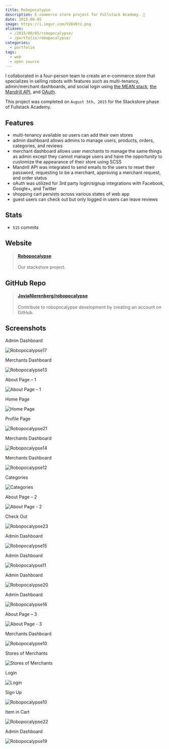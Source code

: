 ```yaml
---
title: Robopocalypse
description: E-commerce store project for Fullstack Academy. 🤖
date: 2015-08-05
image: https://i.imgur.com/V26V6tz.png
aliases:
  - /2015/08/05/robopocalypse/
  - /portfolio/robopocalypse/
categories:
  - portfolio
tags:
  - web
  - open source
---
```


I collaborated in a four-person team to create an e-commerce store that specializes in selling robots with features such as multi-tenancy, admin/merchant dashboards, and social login using [the MEAN stack](https://mean.io "MEAN stack"), [the Mandrill API](https://mandrillapp.com/api/docs/ "Mandrill API"), and [OAuth](https://oauth.net/ "OAuth").

This project was completed on `August 5th, 2015` for the Stackstore phase of Fullstack Academy.

## Features

- multi-tenancy available so users can add their own stores
- admin dashboard allows admins to manage users, products, orders, categories, and reviews
- merchant dashboard allows user merchants to manage the same things as admin except they cannot manage users and have the opportunity to customize the appearance of their store using SCSS
- Mandrill API was integrated to send emails to the users to reset their password, requesting to be a merchant, approving a merchant request, and order status
- oAuth was utilized for 3rd party login/signup integrations with Facebook, Google+, and Twitter
- shopping cart persists across various states of web app
- guest users can check out but only logged in users can leave reviews

## Stats

- `515` commits

## Website

<blockquote class="embedly-card" data-card-controls="0"><h4><a href="https://robopocalypse.herokuapp.com/">Robopocalypse</a></h4><p>Our stackstore project.</p></blockquote>
<script async src="//cdn.embedly.com/widgets/platform.js" charset="UTF-8"></script>

## GitHub Repo

<blockquote class="embedly-card" data-card-controls="0"><h4><a href="https://github.com/JoviaNierenberg/robopocalypse">JoviaNierenberg/robopocalypse</a></h4><p>Contribute to robopocalypse development by creating an account on GitHub.</p></blockquote>
<script async src="//cdn.embedly.com/widgets/platform.js" charset="UTF-8"></script>

## Screenshots

Admin Dashboard

![Robopocalypse17](https://lh3.googleusercontent.com/mk7bS03t494j7RLkUADanAxGGTCfyZXdsCZO3w_w2543vgZLKbGPKgUcVuI4bIkkbrxgrPX2kkMkfnyKs-8HtdQ9U7XOlnhtl7brzBbLRc1ulbDayTOjjphGD_EgJD9Hf25OBxiXfACHH81eoI_XzK3bDse-1kZsj_whugHon8LpBXx6AN1q8OkSw76WylImU5w82GBCYOdayzIResnrLdDsCFE1GLgrwduBzZPTZmtUAS-v7FewSf4hxUlCc6gEU6URPPiFDwDjb9ZxDIuyrUVFpPo3EPYNwX013ZW8PGh1VaewldvZNom20CYf68xlIuMIe84XIYJGsKmHXA0CHl6K3ch_ne7R7_YfxA5TSQ5yIhqJDcDjP8hsHoHQjeOE97364GN9C-zBJaJjfQIaRjQRZW6a0nY5bUWP3NZBgvk9LFiS3ju8Y5oSm47ia3BqJcbZTUovk5Pj9yPGMOGjayJOLFJ7MqG2KxdQwVQhvhFp6OAYfinXMcb8pzCGIWXg6scpO-kt1-6OXLRqQfOIJGD4CmY9sVx5KJA8pbRnT4lcG4Au7hpG_rUbgGY22bhqAoy9oSZZB2xJrblNHjDLeQDSreXK1zGNlWYV6NMt90_8KxjsX48UY-_7lRNQWavR=w425-h220-no)

Merchants Dashboard

![Robopocalypse13](https://lh3.googleusercontent.com/oP98c4Rw_u-PfcGMjpA2hiqAHj__dRLRpOGtHylAbIz3DaA1BnhUa3JAG_V7eTlAAGjm_e-dm1QqWoK3wK4NjZmexQvIfulOl1RkPQ_E8tsttusFA4RltzprqSBsm-XibTIHc6Sr5LjVxBoLOA99DxBqi1LP4uP2-kPV9zy8H7Y_Szpcr-Uqj5YRODnQT-p5id6NxjyESs9EGyAtBR9gF2JQpGWYe9_7kM-HNfq3dxbX8bFwp8-7P-xW31npMFSeAS_S50ss8de9K6VBMTMWusPiy_lkoGzytNGW3E-kao_6vsvwEW1kBfcXaUL6b14SkaKIs_tUwcnLGHJQxsMW2tymkCammd0w4jE45rCjwvJtl9Cxli2TVy7wk0CaII_DKQWEvf1Ep4q_w8N4L2wmudhqiJ6nuDXejh9rqdqMwWVvxf3G2m_bqPbKX49uNGvBSxwjzJEK4LW8bzoIbx4HJIGiLA1eHN01Uz8XiS4b0xTMIszHhubAN_yVKYDzzuwO_nvHxoLlm9dUC1XwkQi3g7ECqj12kCpOlb5nG-6eM3yFwns1hZOP9qJYuvAQ78vFe0enNU9DMNh6Uwb2FffcAqC7aJC-kwW-owENRCXL6ZSOF8Nm8VL25WUONKyp-Kx0=w273-h220-no)

About Page – 1

![About Page - 1](https://lh3.googleusercontent.com/RuiAdLNBdNQc0Wl5rBac54tQTbe11Z0z6dTcOaZc71ztQBM3LrQld0TSDARQ3BADSu_eQvVp7ewRc__GL-b2XjZ2tOBbmvSQrWA3CUhF3QmeDRQeIb8sp9c_M7-vN96ZZfcQEbFjEI3PY83Kls1wroXEwnyX9DFpn5LeS29n66h3E5I2BST6UmoKjUPB66MTC59kAJFioZjz5sICbkHhmPBlawatwCFe5Lz7IKKlqpXwtJHb4YLT5srJjOBk5mMcDRTxlPCYWLifE2rTP3OlMVHIAjkQKciGe-J7R44MPG5XHKiqAhqyF-Y48wjv7qmnaDbzrMI9C79IfSu-TzSE7vOb6WToLjUh2hfDMaTfUpQCxPAyLcnOlCROYdcy0U9ADEEmGIQMFVcUuz6OM7ZO5wo-ZhV9RKQG63kOMlyRWz-_WXYirLslNemVDCwHECnX3Os0ZS2z--44gKITbSOtL9qCdJi61KPlZYc-mnY89aCKYphJ-5grXftM0zcW_7MB01HKkvME76lnmMiz-vsNx7yuiZ049BpykqgDKlU4BQb7E_E-E5y5fYV2UobWtd1CGlKg02KjWctc92A9q-nOCdc4mKU09FZDa9TU1Bx7iJMu8TuXNKleYdQ9Ew7w-vPs=w397-h220-no)

Home Page

![Home Page](https://lh3.googleusercontent.com/krLL_YfxFdOx6mhJZMahucFn6IPTDgsMRGLEv8GK7nTqS6wN3PQVqYNPB7j3P_ZXg4IDHpxI0PJvHlo17klQvrHMDuJDLz-y8mtWOZmPA92vkgQzZnbyBI-yjw072BfIR5fFM9BT6VxFJTmk6r3QbRnkzxw8JibnwUUOk_ho2V77KRsyZSLAn2bxC8bNSHb84ZR_iUQEJq9fiyHqUj2cj7oKF6WDUAziqeOi-xSePBQWwbgbWMOMzFEDau4Obgxb5-obOatNv1yyo4m50K32UxEU16xN6KxgNFiHjArc2Eg_0Fu42m3eAVzjqRTTZ2RsxvpZ7F_6_zLSTeMi6z_K6Ply2wbwbifLNHI2sa0drMDfVuWxr0fzZ-dvmAfcFlQ0mV4VcEa07QZhO5YNbH-48bkNifNEGpGA6jhKNx-1--85qq21rmQib5V2-2Q6by4HJTLVOZRJtrJzItVw7_h6y_KW6lBz1SQ8gYWTMJIsoZPHmWSTbaCi5QtyPkjKAUkeYIduPd-zVPlRPCi_NnTvXOTkzuSaG3qeknNifD2l7ucxA-IeraiN7HN_1fiJxoRpLizxvSeHEUAlescfxU3Srk2CikZtnqukD7wyYzzSjpjYgRRf390HXDL5pVIWsHPp=w1424-h819-no)

Profile Page

![Robopocalypse21](https://lh3.googleusercontent.com/8cOXL0EZzYw0wJyC_4iikIexBAvISjTVF8PoL9xZvr5kI1DxuEKHlvG5GU_azVON_svRbhGU2cYYuQB4brLL9xOvm4w2QIG-MgZ-SIeB-wf-Nxq7xjMuZ2Yi1BL-ROxfgm6Gu7fyDNV1W74Gdk4xhio3tsfb-rtAKz4rzY1SJRklel7q4UEr7EkxmCbWmik0UH88BRJ1zT3_VVf33Ig5WSBPH07FcVVrY9kGbDeyAe9C8tgjXpRMnrvQ2VbwejML_ocMV9VBmX4Ipwb50yP3Qxpdcy6JVqj9NMkaN3q-JBZIyxyilksO3dcCymU-YrBnVoyNJCVZ58O4krKe0CUDAFcPf_aYikbjFsfJOEYGX8gQXQHTgo6UAAFlFZ-fIYJm7yIodB7FDcAv56fBu7JWzgUR2_eHjBtohyG6JSY0wBkcBmgmZHwyc_x_8qSVdV603k9r5eLTHZ1veOlr2T-dt4mRl9Upv6vcY2hF9b0cFxzmHqM0DgFCTtBl7zM_9VQLE_P1pP_xD17eBNSq6NClqtHXWBeNu08uqVRL0ih94eLW5IAZZ0z6qr_jigKPlbGv7oBbcp6U2U4-J7OydmAWXyVXyLP7Myiv0rN4UQXRfh3bIq_R8UKtiQS-9gUJ6SJd=w167-h225-no)

Merchants Dashboard

![Robopocalypse14](https://lh3.googleusercontent.com/cHlCZY6MjSIAFNhvgmFCikOhco3FpfQdaxAC3LmZCSEF990K5VhlvxYTviPAIOrw48h4CW5acj00SI6ctQUIJwR6kQNB4L_J0VlEP_Bl8jmlIz88zyNl_A1oFcTiun--Oa_ubMsoOUsq1BApPpv4Sd3tQlCpMM7SukfJk0PHIe_6ja2CU0CyQbwfUhgHf2CmeQNIsq2KAOEEoJJpxQl0wDUURUkJWh4HxVjPi1CcRRmrqMGfguuUp5OxleGjR7joozQGEELMcRZkEhGnnyYjirTAUSbRvw_un3q_6VgQ9Tb8VeImwHqLNjlTAfEpNAMp8DeBRpzph0B8mCqyTW9-M0u-GjkW8S9RtvhBvyHFsJJl1FmHofsL1BnCcXKBdtCzry829H1W_IcpJQsZ7YR0HU9asvb8Iu5HPHJPsuya2OSlXumLcmf3BTN-Z8glbdAyWPSAZJd_ndzf4Tp5chztR4tbNIK4AU_xBI5MUBXMbb08S-BIlSYXDo6t6mPSJt5O59Nx5iGriAbbCv9RLYj0Wig7qVa8N6cJsjlx4gYPLzVC8S9yfoErpxpcmzGzVRwNOxCeTMRmoKASiC8os-BaTMff9w8AW-QeGeOMq7SqWElcJ7de0lzCuKuHnNnlT3fb=w1170-h556-no)

Merchants Dashboard

![Robopocalypse12](https://lh3.googleusercontent.com/VoslCPOy2kmAiPT_TOQUoCb_xjz-dl-QKYaMpgADrne_dQ6NWguTfVA_LYZD88JTpNr109ed39jfN6xMLV1iC3ZFezq1eLGi2NC4F5_J7uQpFGvNSUTx9nmRz2Dez-IFaxe6nnEt6Iwlz5TsidR4M5IN10pICJLVaDoZSYcTfVKzhuD752i0QONYyvylQStZTbeJpSOTvVyPlQCYJ_hryG6qpLOYtez8CooOTgv4PW3yLxNAP32JbmoRAiwaLCx3DagMzfMR1nLi0DCO8M7db3SUkgVhoMHGkn34oUOLqqro9ILuRjB1uhlMlcOhg0nAG3PlKj3C4pD_SFsphMhQB_yd87393pDtp8AKW_6DsIwSQOIZNhpPRGD5VtiNnqjhy5QQx-t_SqaimQFrsQYJ00xtZ7U4PjeqCCbZRzhcS0BIDczpt5sKbGaWRJAYNXVwlZD1iW1gZML8JNdNE0obz9PTnJUrGTrA0_2LUR_YHwwT0DXdrhox8v1zvC4d0h0MrforO6D0mrubRIq4dVrgvphMvxSWAS4ZshPOYLYGUc6A2ZRh_yuxKBtJXKbITv23loEvt5pG-Xd5lSZagvE85VSZkl7VDbGxWnybwheD8YYDEXdinwsLsziRsXn6rZEb=w1294-h645-no)

Categories

![Categories](https://lh3.googleusercontent.com/dC8HSRM7v61YiYDJI87_BJIcBcotjRFZygK6jVNQNkkBVC4L2KS9XzXbLB4Qr7vF4ra7LH9vfbfEDMJ57j521vFQlyx0PeigFGU17J3qSK1tMB1wTDsY86ChluRTFSA_VtApYmHbaK7PqMBwWk1TX5uOGLW066pKSaF_p0xv6W-BHSBMIm7ar3uobDMPsj7db7Pcj-XOPJdm9Q6svNw4d1Ow44G2CM_O_nXelbRiyEAKZ2518uBfdVLkgHM5kj2_yT9syXaDVD2zuxndnwEuvlbaMkeVXhaZ8zkC-W1tKWC-4JZ1q9oHRexwIpufG3Dfj_Hq7ICfkaBSPf-SiKTAqsVn9SklNJ3o6ANgVJmMbh3hRF6kwVnSahaxiMwgbDo4bdqoOZwXWilHvIsrQdKScqdbuU4nsoCPUp-n2aiBKPBLICsRbkyf-xRLajZHuFzgR9FoQQ6Om79Kyd4qkhG4OZ841YBdgW0EWSl7oxqXqFsAbCHQQN9VYRrUXSPponhFWE1NpmvuR-dgzXjmoYerCmBwqOaxuSzRmtUQ7D-TVapdc1DmUcOpJbkyWHt9Xv3O2CpLnDHFZJL18fzN-dWMRkn6Rfz2OIxOKea7HvePZYPV-ALMFSi2H04cLY-vwz0j=w1201-h761-no)

About Page – 2

![About Page - 2](https://lh3.googleusercontent.com/UIrgqbVl2q2g-M_NepcdGn5szJG0g_zg6MIxG6g1w7yRav7C9kHJF_KU__AAx-aw4I0dewMjerX-eoQPa_DL6KIp-N3pp-kDdZI3k88aBQd4fujpm03ITtlTkLUJhVy55CE6EboNz9K-9TbvKsPp9EMhvZUFm_RhNG-dTZo4_3mech6pg-L610cFJs0PIPsDHx5EaYM2C01--ygyqa0qnmefjgONI1wI8jxP5cHSUczCDQcyD2pCoJ-kBxifQ4ykvbxLCRrKEQ46QL6GtYMhLxBvsZK32RYA-fbK4bIVDn1HAss--Jib9Bmnq9RwJenU3xmjwVO7LDgkA8SVpcfTlSbdiAllhb2PRlvOCeOOPDy1bROCSoLk3KYlLw-YQf1YWqdKG3sPPx38-iQLBdn8x1G9eQ05TGJ1NLmK7tgmdBRDsQeTd5HJ-2Eo8X9P-KkaVBpUAr-axJZtTtfxwLlut3MHs3IT3wf0PBlA8YlLC5QXTQVL8U1ECtbEI-K2NWCiSivFZNodVMnpmwo6R7adbpwR8HHwOiTDt7uhCzbamJUeQZj7w1_zJDtXE6kTs5l81poLlH4_PzRUuTg3OE8SoJRGrwUiytZuTVGbp3Yg_0Ci2hvX7ZP48_L91rkF93bv=w397-h220-no)

Check Out

![Robopocalypse23](https://lh3.googleusercontent.com/RpvAuDw3wWyCBZdusNIRhRjw9tvcUmS7mn8O-kGdJh7dpUwRFmLWannyZgJu0xFf1M34BpvvjoMM9rI0sYJ9i3T09Soy2czu47H1YY7-oI6shearqzQqpcxxMPRRVsb1xXZBbC1lynNLwnH9nALgnUvdj6YcnIPR5bVFP77rPE0kLl3azdESKMuQzEanJGdGb6mbczMNJFZXrLLPPfwGNe6R5msvmC82rPn9hBPfxGQfVqy_ReI2a63mejGcSV1CUNesUbMlvXZsEd_B5D4bA7n9BAS-lMhGVEj2PkVmTQqdqZrtByBEeAOmvqF2OajfvnRS0TYqdjm2A_v5U6-MHFNYrrYAbKradLwWFw-l6uKhjLGbLoHdCYsUzKplVXJmyTf8WcxFDeZkiqnVq-Buhd-_eOXB_vIbpLBRUfeO507Ba0h2NEupc8t8h0o7JKnA1npdGLx9vYlRuudP-BXqFqIklrmSUmaiCWxC6zJm84uAFu5r2iyyOpmQ7hFOPRAMcdLnojQl7xA6sarM1cBYADapkBVIacFzJoFekW6GmpMyf0S-TcZVVQkBG3akx1TdBeaz7234KCg3B4jVcj96Uc0BhQvVn25JNiSE-5rL9KvgPBeJ-KFeUJlwuwqgbu4K=w1045-h969-no)

Admin Dashboard

![Robopocalypse15](https://lh3.googleusercontent.com/s9LnNCBlb8NF28V7JxeQJH1ky-AxBbnmbVY76mqzoBtUt3h-z9yaxzpEeVyG3jZiwpN3kD-CdSVXvhU3-sO-oBHR9R39XiQox-yzZhiieX9_lqrZMgEQSagqdOYwAFnkfNL4QSt2AncX99YOSQ5n3Ljwc6moZAEJbJOeGJ9kTMIS2HBzPyLXrmm76NPvYab5nQBW9P-mifvq7I6j54tEE3xiBtJ4fMPRP35WN-KtcJLPQPXJpY7yo8XQfKSedYi6LR_er09n0fcjWwvfEchWNzP1jZEmaOjcTOAQuCgGZFElhlclB4KgD1c3z70vnoY0sMdfgthPAfLZYQh4oWqEt_reOZCbOVcAkE9pcfbgV3y3cekouwNT3j1EhGwPcvy46bpw_xPNWOU5NzTJTxM8NKypJNWlq7c9XDSyJhEivyjYH7sfWK4fCeJ-PgPE3YYMVzp65TjKnkJVjPBwKoLxHPPdyKtqKI_cgZo5d-UlMfKBMiyQ5F2eia3rWxmw_JfY4jsWXHGVXoX0yuKKL6sYhP5uaCOb7EmfoOTi2wpXK-vLbSzlnI3DX8AKMsXT-K9rMXKM1AhvBu48BLRzv5wsvCHFH_jsNCwHXoqKnKdnszr57VRUEI9JE3HAbRwdmhRj=w1208-h181-no)

Admin Dashboard

![Robopocalypse11](https://lh3.googleusercontent.com/WtTThmCh3IDaa-os4rCfIhKobUgZEhUdWmPIhuL5wMMojWB2gp09KQ4RkXn9_ZxX17G_TOrlsDbfsoviVNVJPt0xme7kkW8AdwVFRhS3xPoqeDPOJNAQDotg5n3OsOy69wbRdCDOiT_XHQhpTGbCGsXQ3DXhVMTjNn2cUsTbJUeEhq8zxyqotV4vkbIxR94g_vhTSDId1U96kr8mkuuwygwAD-qldu8MCoqSbxQolshWe9Ad_-xuKUiBEW0T2YVInmubiohSldNfjNe_HW4Vf2Kj9T8sXQhbJN5QPHk4Av5LI3nlw8l_AdTggzzX499XR9SXooc-WUllmdviP1BbwgGV10C1-n-E_eZQyIODzWwAkyweN0M8LsqNhPu01t-4qdBYVLIB4MRdRzlpo04uujxYo5I-cP37hhj7JhaZd0NXNQzUyVMiaa68ZCzwfTlwMr6pssxk7e5QRZMIOBILX4hisMSsUp3UZXdOt772XknlxRYY2RSrx2pTEDyddaZbj87Es7i-j7O7PRsGgS8zGBl4jOYOMfgujQpzVZNdXFNNBMRW9zXEr9POMp4XQCIYWy9oUnhr0PdTyShH2w8-F0Mpa69GiEGQ0hlGXdP-zZAqs_D2Suaz9T6uqFzSjJH7=w1425-h892-no)

Admin Dashboard

![Robopocalypse20](https://lh3.googleusercontent.com/8GTx0xJVNkVzsGR9eXtK88YyvxJHv2nk8kqiXy7CxlpDiUVKMqze36rNYRLCjxbWNZl8AMNEpWtiEjWw1-R6CKJT9Hx3OogKzC0kpxvbyhXi8JW6h1E3R74ed_itw2BK1SGr6hkQieaBlIiKVb25Hx8_hhPPNVRqCQ3jQ-6VXXsiyTjcHt8YQb5SVRF7ujlbS3EhlU5EfiDTkqwtPISKDFEqxBpnNbRGuaZT3MwyEBWdHKZElNx84241-LXtldUnRJM-UnmxSLsJKkzSuvuIIrQAsDy1Bv-W0N9y2jYHPcDfJKAdeW_KUK024vv7FJGLElDTVEc1CX3mYI5Op30nFzz--RJi3-rPL2fsxg7lV5B6yf7K9PE51kxym4nXvZnoR5dzMNUUdOxOuk8oNHE2fnVPXT4SMwb6o1qWNSjKunZWrBaHvBcnYkFa8FpHhpHfdvG0HPVIYscmBD6lvS3EaAc_ICFCbxQD2-d1fC8HyeU0Ml5YBfRefBYXk22vzGf1gCB05eoh1r9rooi_v3SWTHx7s0avNV0YqEkj54zUWhB6KpwWVjSuCxkBYm7wDNpcnnWJa_MA-IoSElTLoj9yXoZe30_dThuMrJaXrZY30dqCe9Oi2DphPaKnCF3Mk1pB=w989-h969-no)

Admin Dashboard

![Robopocalypse16](https://lh3.googleusercontent.com/rW67SvS-02kQj6sPmbgC1mx3P6KbVGvjUm6hzemIA3wgZQOBT6DknO1qHTigCEBSifz6RPXi_1MxN5WrIjR8buz75CldEmKB7otRt5b6UWvMQZTcClYqT7GWaIzx7wRKHZ8uAQBxPGhrOahKkxvVlAX-jZNLPuQiMbQ63fxPXxZfK1BkxpepC333KZgpWLWka3skNz1-mcUPI4LUjK3jFgGLMJ43ILzrBSPFB6Jv0PdVQwI6ggNZcNQM1mfGooTVxjcM133kl3ZzxNsmTEBWZ4dBKXQqik_PN2AMdxOzjC-ZGaO2I01npZtMkNBE-AoGMcnnZHprPc45SLtPhlE-XOCx2JRviIxYHiiB_KXEfA--IYDRqC5dJ2QGuvsES3IscfEcFIj2Xse7n8CWrhZzVzxuSnLcToVNVBjg91YE_NIGbZ-O8LIUoW9uYBz71hQl1Z1COVXNDLMLqNMBjWEl0UOurdvsxYUDOWYC_-e5s56LsMWJcrBJYyWUWNkPxVQdMbLY_kzSY4NvTd7eG-lNxG49FEFhEPhVWBUN_AqMz73hn8_6KOcOdGeUk3rhKQCj7Xr5-q3un3FF_RAluftzdtQQ_heb-ZVDwkOh7aM6xTXetmgyTeIVXD66yHRb_ppV=w227-h225-no)

About Page – 3

![About Page - 3](https://lh3.googleusercontent.com/3WKvFz7W_zz7KCTjcmhmaTp24n3W1NEV0ICjzJC9BoYyn1mrSSrLULpD-BlsoNjpsFXTNoB6qpiosc-oT6I_Y7H4aL_FCuLpT3o0-R9U0IqiJFPEcQNYwTu7BrhPqVQPNGabeFLe-KTKQmv1hWGZctVBTgZwGQ3gHxLN3KB6OMmie71B-PGV0mywjaA8aB68CeOhQi3fM3xcghj9xqKDsZjgqI_1PtvcHTgTF_ScX3rUO-FVqZGoDi1aRrIBUn73RR25ovcXX1Q9f46j-NcEMkrasbT7U3ZOIYPahZoOZ-rE_6giTRBBIKWNi2zLUnIfLeijWU9UAf0oEQB3U8SaH-El26EWMiDW89OfOxzjKTq-T4sPno41CtbsMcNj1Op3g0NGg3yOx-KLolKhhHUwDTOuCJbvHyRFU1fK6Ti4gbKSMynyexZ-lJVM8saYLWNLO3jZeSMAByoZQcRz_SUcbqmS5OigjIHjj-9Ojt4IrRgl7C2nZe-vdezpwfIRDVoo-mh-SUPqfWrs_EXKkHzar74Pp_G_1CysUFdK-xlcl4QiOhc5PKxhNORuqOh9ERRRJnEU7vykcwLXIAvM4zAfwRHUPW_3J8gL4t7MmojoSi-T5nS18FeZHl7U1AFe_809=w397-h220-no)

Merchants Dashboard

![Robopocalypse10](https://lh3.googleusercontent.com/_pi92Mi3PqBdj_pYe6zoY1sixasxy0aIZbwy_fcY0H-zdWRF0pc-rV38EknNnYpyDzSBR-v6zDaSRMP1SEg-heshPCScA6wy5GIO4eCEzasvm7AHn_Dy5dR4VEl4Lxx_5UsoOM2BDl8j2QPgQiUYdfTU6uYL6ZtsamiXtrYibRpg3Ownyvlb4pm2Bev80TYlE3cBbVSRXv9yBX6AqNMcUXJD1Wo9JXGeyds5nL4x36joQmJoQ7zj3n_IIHYIbhtMaHUN90waGLLAfu_w8m4CbFb92ZBmyXk9r1zvwpip0gLE8QxZskwhh-R_Ueshhra0XpC2QldmzOy_xW7P7b1lsz6c_I1Ji_77FBun8RDexJu1r5-J-p4MB_P9gShryVV3jPbvPlfR2OwjtrTOur1ozc5hJ4ba2x4e2H-kETtBB7-X_dCf5MaB5I7w1kBG3Ytl5WXSAAAOA5trKbky_GOr9Ok3iocWrQMWxh6AXJj7F7eJmB2C5FvzV-7oQMztgnrwu_n-UsvjlAubDKOHdCj1haeNZkvwaQB4oGOGYsKDSwhg9OLs_Nw38fkpiumV1RFnNb4NsTKyJEa8BZaJS12Qz8JGvvnAT-bCF04beCbhXqg02JAPzLhGxuHLDAn67Syn=w1208-h299-no)

Stores of Merchants

![Stores of Merchants](https://lh3.googleusercontent.com/cdV1MM_qdjx-bz-v-run33echYzQAmDEcULOUragSE_Lm3gVgOq4abFXfnwNaES_ijZbIzN2nT3rhDOVXxmSiL68yhcEfHW9z8IF-b21o5oyAfBlQqfpB8JHocciKVucdHldcuFJqV38bzOKK3V_YK3JkhlclwM8OEoboAKmBRvw9loWctq-AiHfsj2WgIbPS1MmxOq6nCUNBu1HmE3CG2VNNrSVlR5KrH0GddRyETpv_2REOoZaS1PYa8Zdm5eYW3D7f0FfnpPydYylRSHDAxVyDny-tYV_uRQNGZFqIoP__UWM-cbcILWVizXG1N1pJTq1AI9n-csRNEfdpfSLmeEwrJ7SJU9HR5_F4S9ecdDJgaTnxu1W7DG7GK3SCV8V_e9aOo-6qmGEwC73Q_l1JSTGHFx-DgImowGSdUB_gkruZyG1ENfkS2n_j7XdWWwfzeoMaUF7MG_HWHrWVV0L9qNk0vWUBnvff_o-ats2SpdepJJ8UbKa1VoIeLgQ8OnWTF93YqBEoxmcLion0ztQqQfH5yGHjeVBXqlyz_WcOzXxa8H8AKTBHcvUQnFzlycq66Y-vOJYEwjNapcCuYot2DmdXdvwdf2qyKgxUzsiulams2U9WS2XQDFRl1pxsHSl=w321-h220-no)

Login

![Login](https://lh3.googleusercontent.com/Ec1UR4N2ETW5Of8wENjLFiYD_ycQ_Eto_ZH9jr5ix124NhbPYy9apb9VSA2zyuqZcRPavVEzbLoa25G0QO8HtNxmv-3XDdORqeCACzyPfuwRABJVt-2SDu81kHQX7mbn13-FMdTOvKHxBZZ0S-1njKCyHYAFtcfmdtEihCQQXi0opikV-dE0wDQk8QcWnh1FVyGS34jc7bi7Th1rgGKAPFb0NzLaKEObmjzCD5_xhl9APJhZWBSSeexID1pSGpwz0UUTkxnM56-JAVKU4MW2ljX-XUE05QxjRPpu1gWBI1FlPCG1ro395sqibyBOP9JUTvDeSfTTmgq-Ka1O_DqEh6ydq_5l54qNP4DQnIy-IxHEOO6D6YE0JRXhVYz0ZBBXF_IA9H06QKHvB7LW-rEtrk6HqqOQY4PgVD-osRD3FqxMgGxkqbA2iSivOa-BFv4SlHcCVA-xhtzJM90OYB841oRTZjd6YxTgp2IDTBl_VSQYVfgk0n4JWH8LbVcYC74uYEYwKt5miD8RTEXwdR2Vgsc-4eB2YWMkPkZiMazDQpOgiKxhCIN-FUPnaVoFhcx_aSWFpheoD4wxXe5EcX5A-KZZzZ5xQVpHiz0I5F3GylsYeJIUK_ZaGzHNZ4WSNy5L=w1012-h501-no)

Sign Up

![Robopocalypse10](https://lh3.googleusercontent.com/1ZI0XhGXFOUQEXtfSAkO5QuipXXKtzFSCKoF31I1GxvjMrpo-UuiV05GZ0i30REZmBYCanuTP8XWFccldOCn-WUhrN9xTDM05Jd9ml716EsmN7GRYxefMnoKq76JLhqsLg2OX3fs63CGpfUzMmH_PJpkFF8CJIAe6JOuKqlsfw7S282BwdkiUYnpbokC4pkhFJEyjEYOsC8cnawOJMcHOZw78-7kDmYRcEh_YTpLSMOYhor84e_MpkRiem5OQukGhAeXnnrPMSjZgLB29O2fzwHoYQASNgiZusyY_ADasPOkWxLdMcZZ4iNSHifyTzyi-1LypeMv9keosAG-5r9cpfl1DL9n2WVy7Zd2eUIkQwSFyomVhB6GJuRzVS0aDL96NWzVc07ds8VbRIK1HFwFoAwoi6NXDhBRAnuUNtfuYBTVg7NA2nvEFR1ZSFiCMaaBoVaoXaOfgeo1JgTBPoHxZc5V7CnRaKW8sEGfjd4GmjHnEbz55xMlZCHDDV3JDzRLJYkX7YT58CrhN-sp04i_uICD-gnjMA0lomSoc80Zi0QoILP__LYiYOgeE1aDMSK--N9wZTZdrXEppavBS1fbeiUciZVLcPbZLQUq_b6DaGySup5gzV6wF053RbNtu63p=w992-h676-no)

Item in Cart

![Robopocalypse22](https://lh3.googleusercontent.com/R0xc1DlLAGj_gpI4UookMVekzdgmWacaAKUaLWqh1B2QamsjpvOlF5isVf8Zju9-CbjYRBgGtkgn_KDI4kloi1wlpyRgYrg3CEhSERobR96X_AulHI3fPYpnT10wBSpQRTgNLQY6RsFdEKdqQoC2MisLNE8li1DJE7pnkBgXzOwRpipJPYgr3WjpJuriSfoDvvYh6dWIXY6rwhNCoyLb-D-rqUuzcx4CsrR2ewfKlqVbrprgCHX47EvY5-rF2dvRuyAx6BniQW2U7gDov_lfH0gZAk1U_LuPJY7B1kSa3CU0hKRAuEj0E1bP8A4M3vFP6PrWzE1C7BRufVwJzXvfTtZ6sJZt5VrLGwr1uEa5vKnhv82MEwDnIt9QEIFRAFvkFD3-JeDwdQb1qN2EKjuE8igwXWc4qVzoQ4OHuKqk_PalFEMKINT9HsYciMG0vI6J4cZplsJ8Ed_byhlvypqG0rPGdqVzaqVFp6hbe20ww1da9JaS0PP8-Z6E4-iMgPi0YbdqA2HA0pW--hWcu1Szt_D_LQ6TqXaEwL3LRn9WJx9neF6YBnWmhFtQNAwN-Y6RhBmA9rS6d2v0Lf_4_NpY5mWrDQMq1ZJExj38oAZHEaYZ5Gz0SS-_H0wGtRbAhEwH=w1202-h658-no)

Admin Dashboard

![Robopocalypse19](https://lh3.googleusercontent.com/T4orUeWCS_R-CgWBZi00Fd36BTJjGN8RHT0Ad-gM9HFGSaXDq_riFG_aZLPpI-um-S_vN_jDfPpRxNQCU2T5OX0ORSY9Ccl9k-TVs15XbukQTvfqP9GY7kyHEQROxLDb0uCKTI-mZ-OPDecouWNLr02nZGvQlrEwHx7EdBzrOtq5FrvftSXIwKhA9w_cKTEihb3WV6Aoi6iM9DJYPgmLsX2ynIAQBEBitkUEwiEMobM25JQnClacMHeGQGtFLpVfvguMigHF-isy9kLd6ltqUCXEnB6-4hh_lfqiANgGXu9f9p0SkIGRu6GQqHnv_N_vYrn_uJRW2LbK0my5Alr4JB4OCHt7uoDP3NxvHTBDGpVd3kumnCLTj-hVem4_0N_w28Z56YPrTUhPJDwBaAa8HF75KV5ud2mPvf1bO3JQASi86acsddh8QYdq13NwoWcKpkjqML2QMsoQpS3asx7eQfRC9TK3xmlFcKuYTx7y7tMHivD29SXF5ZZp9WvtJGW6VwuXZkzq0jpZiQyiwzrYy7OXqKodsrnQgsfVXMTXUIv4o_XJBjqkCrjr_5kGqsc--zfwpHu9wHG8tAgxKzVEDk9RJI2pp1IPWQHfMazWHhYYUkO53Ve0cJ3rnTZAEukZ=w1296-h876-no)
